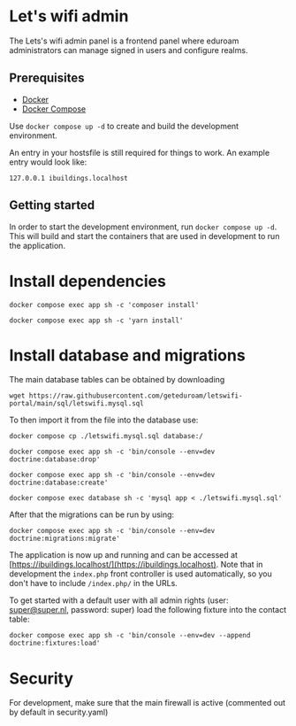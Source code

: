 # Let's wifi admin

The Lets's wifi admin panel is a frontend panel where eduroam administrators can manage signed in users and configure realms. 

## Prerequisites

- [Docker](https://docs.docker.com/engine/install/)
- [Docker Compose](https://docs.docker.com/compose/install/)

Use `docker compose up -d` to create and build the development environment.

An entry in your hostsfile is still required for things to work. An example entry would look like:

```
127.0.0.1 ibuildings.localhost
```

## Getting started

In order to start the development environment, run `docker compose up -d`. This will build and start the containers that are
used in development to run the application.

# Install dependencies
```
docker compose exec app sh -c 'composer install'

docker compose exec app sh -c 'yarn install'
```

# Install database and migrations

The main database tables can be obtained by downloading 
```
wget https://raw.githubusercontent.com/geteduroam/letswifi-portal/main/sql/letswifi.mysql.sql
```

To then import it from the file into the database use:
```
docker compose cp ./letswifi.mysql.sql database:/

docker compose exec app sh -c 'bin/console --env=dev doctrine:database:drop'

docker compose exec app sh -c 'bin/console --env=dev doctrine:database:create'

docker compose exec database sh -c 'mysql app < ./letswifi.mysql.sql' 
```

After that the migrations can be run by using:
```
docker compose exec app sh -c 'bin/console --env=dev doctrine:migrations:migrate'
```

The application is now up and running and can be accessed at
[https://ibuildings.localhost/](https://ibuildings.localhost). Note that in development the `index.php`
front controller is used automatically, so you don't have to include `/index.php/` in the URLs.

To get started with a default user with all admin rights (user: super@super.nl, password: super) load the following fixture into the contact table:
```
docker compose exec app sh -c 'bin/console --env=dev --append doctrine:fixtures:load'
```

# Security
For development, make sure that the main firewall is active (commented out by
default in security.yaml)
